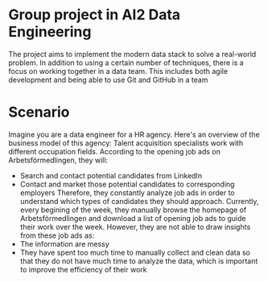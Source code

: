# Group project in AI2 Data Engineering
The project aims to implement the modern data stack to solve a real-world problem. In addition to using a
certain number of techniques, there is a focus on working together in a data team. This includes both agile
development and being able to use Git and GitHub in a team

# Scenario
Imagine you are a data engineer for a HR agency. Here's an overview of the business model of this agency:
Talent acquisition specialists work with different occupation fields. According to the opening job ads on
Arbetsförmedlingen, they will:
* Search and contact potential candidates from LinkedIn
* Contact and market those potential candidates to corresponding employers
Therefore, they constantly analyze job ads in order to understand which types of candidates they should
approach.
Currently, every begining of the week, they manually browse the homepage of
Arbetsförmedlingen and download a list of opening job ads to guide their work over the week. However,
they are not able to draw insights from these job ads as:
* The information are messy
* They have spent too much time to manually collect and clean data so that they do not have much time
to analyze the data, which is important to improve the efficiency of their work
